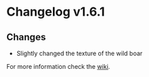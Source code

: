 # Changelog v1.6.1

## Changes
- Slightly changed the texture of the wild boar

For more information check the [wiki](https://www.nemonotfound.com/minecraft-mods/nemos-creatures).